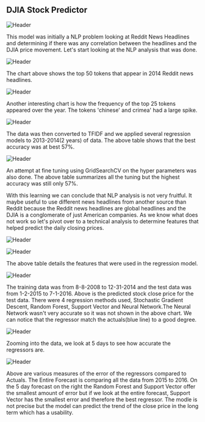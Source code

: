 ## DJIA Stock Predictor
![Header](https://github.com/khtaho/Stock_Predictor/blob/master/candlestick-charts.png "Header")

This model was initially a NLP problem looking at Reddit News Headlines and determining if there was any correlation between the headlines and the DJIA price movement. Let's start looking at the NLP analysis that was done.

![Header](https://github.com/khtaho/Stock_Predictor/blob/master/newplot(1).png "Header")

The chart above shows the top 50 tokens that appear in 2014 Reddit news headlines.



![Header](https://github.com/khtaho/Stock_Predictor/blob/master/plot1.png "Header")

Another interesting chart is how the frequency of the top 25 tokens appeared over the year. The tokens 'chinese' and crimea' had a large spike.



![Header](https://github.com/khtaho/Stock_Predictor/blob/master/accuracy.png "Header")

The data was then converted to TFIDF and we applied several regression models to 2013-2014(2 years) of data.  The above table shows that the best accuracy was at best 57%.



![Header](https://github.com/khtaho/Stock_Predictor/blob/master/grid%20search.jpg "Header")


An attempt at fine tuning using GridSearchCV on the hyper parameters was also done.  The above table summarizes all the tuning but the highest accuracy was still only 57%.


With this learning we can conclude that NLP analysis is not very fruitful. It maybe useful to use different news headlines from another source than Reddit because the Reddit news headlines are global headlines and the DJIA is a conglomerate of just American companies. As we know what does not work so let's pivot over to a technical analysis to determine features that helped predict the daily closing prices. 



![Header](https://github.com/khtaho/Stock_Predictor/blob/master/stock%20features1a.jpg "Header")


![Header](https://github.com/khtaho/Stock_Predictor/blob/master/stock%20features2.png "Header")

The above table details the features that were used in the regression model.


![Header](https://github.com/khtaho/Stock_Predictor/blob/master/stock%20regression.png "Header")

The training data was from 8-8-2008 to 12-31-2014 and the test data was from 1-2-2015 to 7-1-2016. Above is the predicted stock close price for the test data.  There were 4 regression methods used, Stochastic Gradient Descent, Random Forest, Support Vector and Neural Network.The Neural Network wasn't very accurate so it was not shown in the above chart. We can notice that the regressor match the actuals(blue line) to a good degree.

![Header](https://github.com/khtaho/Stock_Predictor/blob/master/5%20day%20stock%20forecast.png "Header")

Zooming into the data, we look at 5 days to see how accurate the regressors are.


![Header](https://github.com/khtaho/Stock_Predictor/blob/master/error%20chart.png "Header")

Above are various measures of the error of the regressors compared to Actuals. The Entire Forecast is comparing all the data from 2015 to 2016. On the 5 day forecast on the right the Random Forest and Support Vector offer the smallest amount of error but if we look at the entire forecast, Support Vector has the smallest error and therefore the best regressor.  The  modle is not precise but the model can predict the trend of the close price in the long term which has a usability.
